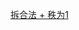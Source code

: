 [拆合法 + 秩为1](https://www.bilibili.com/video/BV1154y1f7iS/?p=12&spm_id_from=pageDriver&vd_source=469eabef72a0329141f4e3a883021bb4)
